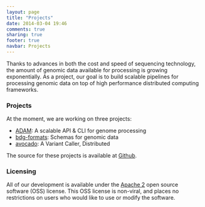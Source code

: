 ```yaml
---
layout: page
title: "Projects"
date: 2014-03-04 19:46
comments: true
sharing: true
footer: true
navbar: Projects
---
```


Thanks to advances in both the cost and speed of sequencing technology, the amount of genomic
data available for processing is growing exponentially. As a project, our goal is to build
scalable pipelines for processing genomic data on top of high performance distributed
computing frameworks.

### Projects

At the moment, we are working on three projects:

* [ADAM](/projects/adam/): A scalable API & CLI for genome processing
* [bdg-formats](/projects/bdg-formats): Schemas for genomic data
* [avocado](/projects/avocado/): A Variant Caller, Distributed

The source for these projects is available at [Github](http://www.github.com/bigdatagenomics).

### Licensing

All of our development is available under the [Apache 2](http://www.apache.org/licenses/LICENSE-2.0.html)
open source software (OSS) license. This OSS license is non-viral, and places no restrictions on
users who would like to use or modify the software.
